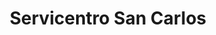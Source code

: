 ---
title: "Servicentro San Carlos"
url: /quetzaltenango/servicentro-san-carlos/
shop: reparación de automóviles
---